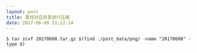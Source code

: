 ```yaml
---
layout: post
title: 查找对应目录进行压缩
date: 2017-06-08 11:22:14
---
```

`$ tar zcvf 20170608.tar.gz $(find ./post_data/png/ -name "20170608" -type d)`